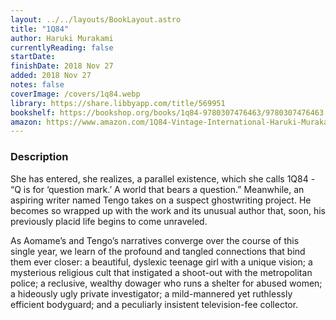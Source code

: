 ```yaml
---
layout: ../../layouts/BookLayout.astro
title: "1Q84"
author: Haruki Murakami
currentlyReading: false
startDate: 
finishDate: 2018 Nov 27
added: 2018 Nov 27
notes: false
coverImage: /covers/1q84.webp
library: https://share.libbyapp.com/title/569951
bookshelf: https://bookshop.org/books/1q84-9780307476463/9780307476463
amazon: https://www.amazon.com/1Q84-Vintage-International-Haruki-Murakami/dp/0307476464
---
```


### Description
She has entered, she realizes, a parallel existence, which she calls 1Q84 - “Q is for ‘question mark.’ A world that bears a question.” Meanwhile, an aspiring writer named Tengo takes on a suspect ghostwriting project. He becomes so wrapped up with the work and its unusual author that, soon, his previously placid life begins to come unraveled.

As Aomame’s and Tengo’s narratives converge over the course of this single year, we learn of the profound and tangled connections that bind them ever closer: a beautiful, dyslexic teenage girl with a unique vision; a mysterious religious cult that instigated a shoot-out with the metropolitan police; a reclusive, wealthy dowager who runs a shelter for abused women; a hideously ugly private investigator; a mild-mannered yet ruthlessly efficient bodyguard; and a peculiarly insistent television-fee collector.

<!-- ### Notes & Highlights -->
